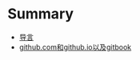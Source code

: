 # Summary

* [导言](README.md)
* [github.com和github.io以及gitbook](githubcomgithubiogitbook/README.md)

